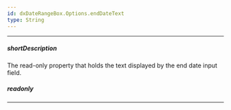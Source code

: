 ```yaml
---
id: dxDateRangeBox.Options.endDateText
type: String
---
```

---
##### shortDescription
The read-only property that holds the text displayed by the end date input field. 

##### readonly

---
